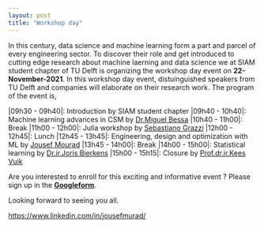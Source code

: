 ```yaml
---
layout: post
title: "Workshop day"
---
```


In this century, data science and machine learning form a part and parcel of every engineering sector. To discover their role and get introduced to cutting edge research about machine laerning and data science we at SIAM student chapter of TU Delft is organizing the workshop day event on **22-November-2021**. In this workshop day event, distuinguished speakers from TU Delft and companies will elaborate on their research work. The program of the event is,

|09h30 - 09h40|: Introduction by SIAM student chapter
|09h40 - 10h40|: Machine learning advances in CSM by [Dr.Miguel Bessa]
|10h40 - 11h00|: Break
|11h00 - 12h00|: Julia workshop by [Sebastiano Grazzi]
|12h00 - 12h45|: Lunch
|12h45 - 13h45|: Engineering, design and optimization with ML by [Jousef Mourad] 
|13h45 - 14h00|: Break
|14h00 - 15h00|: Statistical learning by [Dr.ir.Joris Bierkens]
|15h00 - 15h15|: Closure by [Prof.dr.ir.Kees Vuik]



Are you interested to enroll for this exciting and informative event ? Please sign up in the **[Googleform]**. 

Looking forward to seeing you all.

[Prof.dr.ir.Kees Vuik]:http://ta.twi.tudelft.nl/users/vuik/
[Dr.Miguel Bessa]: https://mabessa.github.io/
[Jousef Mourad]: https://www.youtube.com/channel/UCNm2TzhsV5wGlFIAcpCx9hQ
[Sebastiano Grazzi]: http://homepage.tudelft.nl/4e8g9/
[Dr.ir.Joris Bierkens]: https://diamweb.ewi.tudelft.nl/~joris/
[linkedin]: https://www.linkedin.com/in/jousefmurad/
[Googleform]: https://docs.google.com/forms/d/e/1FAIpQLSd7bMxs_gIQhAnkdovDdi_tUhnTMeeqHuuxyczn1NzD7zzqng/viewform?usp=sf_link
https://www.linkedin.com/in/jousefmurad/
